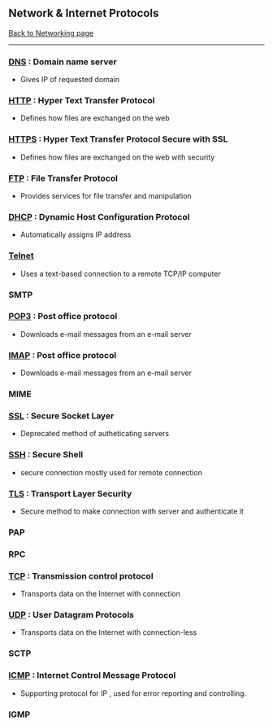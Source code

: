 ## Network & Internet Protocols
[Back to Networking page](Networking.md)
- --
### [DNS](DNS.md) : Domain name server
- Gives IP of requested domain 
### [HTTP](HTTP.md) : Hyper Text Transfer Protocol
- Defines how files are exchanged on the web
### [HTTPS](HTTPS.md) : Hyper Text Transfer Protocol Secure with SSL
- Defines how files are exchanged on the web with security
### [FTP](FTP.md) : File Transfer Protocol
- Provides services for file transfer and manipulation
### [DHCP](DHCP.md) : Dynamic Host Configuration Protocol
- Automatically assigns IP address
### [Telnet](Telnet.md)
- Uses a text-based connection to a remote TCP/IP computer
### SMTP
### [POP3](POP3.md) : Post office protocol
- Downloads e-mail messages from an e-mail server
### [IMAP](IMAP.md) : Post office protocol
- Downloads e-mail messages from an e-mail server
### MIME
### [SSL](SSL.md) : Secure Socket Layer
- Deprecated method of autheticating servers
### [SSH](SSH.md) : Secure Shell
- secure connection mostly used for remote connection
### [TLS](TLS.md) : Transport Layer Security
- Secure method to make connection with server and authenticate it
### PAP
### RPC
### [TCP](TCP.md) : Transmission control protocol
- Transports data on the Internet with connection

### [UDP](UDP.md) : User Datagram Protocols
- Transports data on the Internet with connection-less
### SCTP
### [ICMP](ICMP.md) : Internet Control Message Protocol
- Supporting protocol for IP , used for error reporting and controlling.
### IGMP

